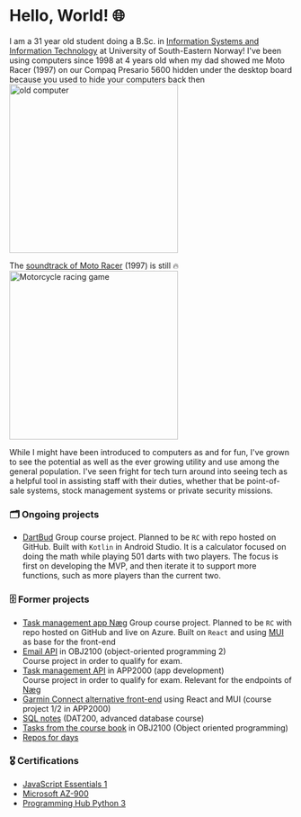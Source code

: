 # Hello, World! 🌐

I am a 31 year old student doing a B.Sc. in [Information Systems and Information Technology](https://www.usn.no/studier/bachelor-i-it-og-informasjonssystemer/) at University of South-Eastern Norway! I've been using computers since 1998 at 4 years old when my dad showed me Moto Racer (1997) on our Compaq Presario 5600 hidden under the desktop board because you used to hide your computers back then  
<img src="https://live.staticflickr.com/2082/2065753043_7b16b67929_z.jpg" alt="old computer" width="300"/>  

The [soundtrack of Moto Racer](https://www.youtube.com/watch?v=OXvS28XM8NI&list=PL_BhbJAAueZRAXlV7sdOm2oOH1XHjNRvE) (1997) is still 🔥  
<img src="https://archive.org/download/MOTORACE/motorace.jpg" alt="Motorcycle racing game" width="300"/>

While I might have been introduced to computers as and for fun, I've grown to see the potential as well as the ever growing utility and use among the general population. I've seen fright for tech turn around into seeing tech as a helpful tool in assisting staff with their duties, whether that be point-of-sale systems, stock management systems or private security missions. 

### 🗂️ Ongoing projects
- [DartBud](https://github.com/JonasELH/DartBud)
      Group course project. Planned to be `RC` with repo hosted on GitHub. Built with `Kotlin` in Android Studio. It is a calculator focused on doing the math while playing 501 darts with two players. The focus is first on developing the MVP, and then iterate it to support more functions, such as more players than the current two.




### 🗄️ Former projects
- [Task management app Næg](https://github.com/Scandiking/N-g)
      Group course project. Planned to be `RC` with repo hosted on GitHub and live on Azure. Built on `React` and using [MUI](https://mui.com/) as base for the front-end
- [Email API](https://github.com/Scandiking/emailAPIserver) in OBJ2100 (object-oriented programming 2)  
      Course project in order to qualify for exam.
- [Task management API](https://github.com/Scandiking/taskmanager) in APP2000 (app development)  
      Course project in order to qualify for exam. Relevant for the endpoints of [Næg](https://github.com/Scandiking/N-g)
- [Garmin Connect alternative front-end](https://github.com/Scandiking/GarminConnectMaterialDesignReactFrontend) using React and MUI (course project 1/2 in APP2000)
- [SQL notes](https://github.com/Scandiking/DAT2K_tutorials) (DAT200, advanced database course)
- [Tasks from the course book](https://github.com/Scandiking/Liang-Chapter-9) in OBJ2100 (Object oriented programming)
- [Repos for days](https://github.com/Scandiking?tab=repositories)

  
### 🎖️ Certifications

- [JavaScript Essentials 1](JavaScriptEssentials1Update20250224-28-t9r9h2.pdf)
- [Microsoft AZ-900](USN-AZ900-2025-003.pdf)
- [Programming Hub Python 3](certificate_1707419695401.pdf)

### 
